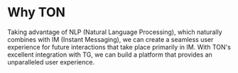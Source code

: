 # Why TON

Taking advantage of NLP (Natural Language Processing), which naturally combines with IM (Instant Messaging), we can create a seamless user experience for future interactions that take place primarily in IM. With TON's excellent integration with TG, we can build a platform that provides an unparalleled user experience.
